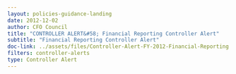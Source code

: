 ```yaml
---
layout: policies-guidance-landing 
date: 2012-12-02
author: CFO Council
title: "CONTROLLER ALERT&#58; Financial Reporting Controller Alert"
subtitle: "Financial Reporting Controller Alert"
doc-link: ../assets/files/Controller-Alert-FY-2012-Financial-Reporting.docx
filters: controller-alerts
type: Controller Alert
---
```

